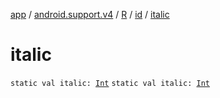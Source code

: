 [app](../../../index.md) / [android.support.v4](../../index.md) / [R](../index.md) / [id](index.md) / [italic](.)

# italic

`static val italic: `[`Int`](https://kotlinlang.org/api/latest/jvm/stdlib/kotlin/-int/index.html)
`static val italic: `[`Int`](https://kotlinlang.org/api/latest/jvm/stdlib/kotlin/-int/index.html)
